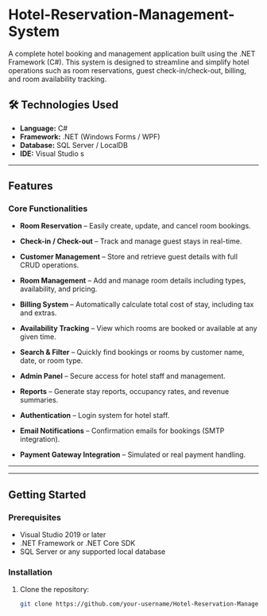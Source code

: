 # Hotel-Reservation-Management-System

A complete hotel booking and management application built using the .NET Framework (C#). This system is designed to streamline and simplify hotel operations such as room reservations, guest check-in/check-out, billing, and room availability tracking.

## 🛠️ Technologies Used

- **Language:** C#
- **Framework:** .NET (Windows Forms / WPF)
- **Database:** SQL Server / LocalDB
- **IDE:** Visual Studio
s

---

## Features

### Core Functionalities
- **Room Reservation** – Easily create, update, and cancel room bookings.
- **Check-in / Check-out** – Track and manage guest stays in real-time.
- **Customer Management** – Store and retrieve guest details with full CRUD operations.
- **Room Management** – Add and manage room details including types, availability, and pricing.
- **Billing System** – Automatically calculate total cost of stay, including tax and extras.
- **Availability Tracking** – View which rooms are booked or available at any given time.
- **Search & Filter** – Quickly find bookings or rooms by customer name, date, or room type.


- **Admin Panel** – Secure access for hotel staff and management.
- **Reports** – Generate stay reports, occupancy rates, and revenue summaries.
- **Authentication** – Login system for hotel staff.
- **Email Notifications** – Confirmation emails for bookings (SMTP integration).
- **Payment Gateway Integration** – Simulated or real payment handling.

---


---

## Getting Started

### Prerequisites
- Visual Studio 2019 or later
- .NET Framework or .NET Core SDK
- SQL Server or any supported local database

### Installation

1. Clone the repository:
   ```bash
   git clone https://github.com/your-username/Hotel-Reservation-Management-System.git
